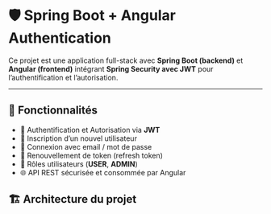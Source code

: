 # 🛡️ Spring Boot + Angular Authentication

Ce projet est une application full-stack avec **Spring Boot (backend)** et **Angular (frontend)** intégrant **Spring Security avec JWT** pour l’authentification et l’autorisation.  

---

## 🚀 Fonctionnalités
- 🔐 Authentification et Autorisation via **JWT**  
- 👤 Inscription d’un nouvel utilisateur  
- 🔑 Connexion avec email / mot de passe  
- 🔄 Renouvellement de token (refresh token)  
- 👮 Rôles utilisateurs (**USER**, **ADMIN**)  
- 🌐 API REST sécurisée et consommée par Angular

## 🏗️ Architecture du projet
